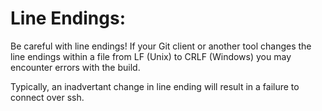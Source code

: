 # Line Endings:

Be careful with line endings! If your Git client or another tool changes
the line endings within a file from LF (Unix) to CRLF (Windows) you may
encounter errors with the build.

Typically, an inadvertant change in line ending will result in a failure
to connect over ssh.

